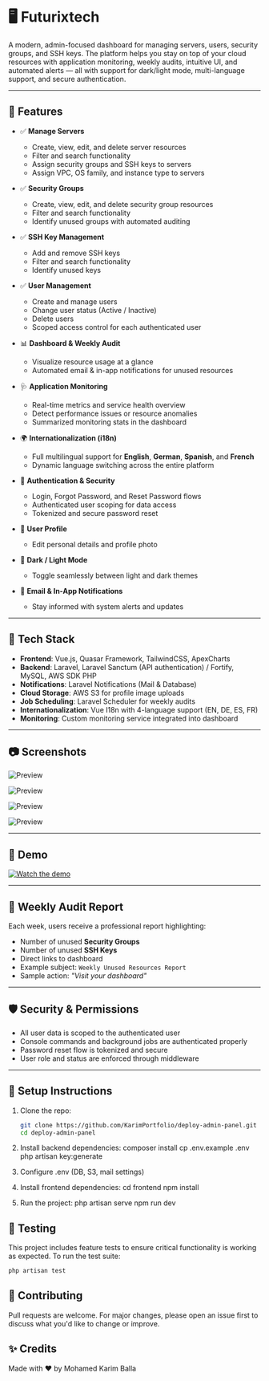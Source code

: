 # 🖥️ Futurixtech

A modern, admin-focused dashboard for managing servers, users, security groups, and SSH keys. The platform helps you stay on top of your cloud resources with application monitoring, weekly audits, intuitive UI, and automated alerts — all with support for dark/light mode, multi-language support, and secure authentication.

---

## 🚀 Features

- ✅ **Manage Servers**
  - Create, view, edit, and delete server resources
  - Filter and search functionality
  - Assign security groups and SSH keys to servers
  - Assign VPC, OS family, and instance type to servers

- ✅ **Security Groups**
  - Create, view, edit, and delete security group resources
  - Filter and search functionality
  - Identify unused groups with automated auditing

- ✅ **SSH Key Management**
  - Add and remove SSH keys
  - Filter and search functionality
  - Identify unused keys

- ✅ **User Management**
  - Create and manage users
  - Change user status (Active / Inactive)
  - Delete users
  - Scoped access control for each authenticated user

- 📊 **Dashboard & Weekly Audit**
  - Visualize resource usage at a glance
  - Automated email & in-app notifications for unused resources

- 🩺 **Application Monitoring**
  - Real-time metrics and service health overview
  - Detect performance issues or resource anomalies
  - Summarized monitoring stats in the dashboard

- 🌍 **Internationalization (i18n)**
  - Full multilingual support for **English**, **German**, **Spanish**, and **French**
  - Dynamic language switching across the entire platform

- 🔐 **Authentication & Security**
  - Login, Forgot Password, and Reset Password flows
  - Authenticated user scoping for data access
  - Tokenized and secure password reset

- 👤 **User Profile**
  - Edit personal details and profile photo

- 🌙 **Dark / Light Mode**
  - Toggle seamlessly between light and dark themes

- 🔔 **Email & In-App Notifications**
  - Stay informed with system alerts and updates

---

## 🧱 Tech Stack

- **Frontend**: Vue.js, Quasar Framework, TailwindCSS, ApexCharts
- **Backend**: Laravel, Laravel Sanctum (API authentication) / Fortify, MySQL, AWS SDK PHP
- **Notifications**: Laravel Notifications (Mail & Database)
- **Cloud Storage**: AWS S3 for profile image uploads
- **Job Scheduling**: Laravel Scheduler for weekly audits
- **Internationalization**: Vue I18n with 4-language support (EN, DE, ES, FR)
- **Monitoring**: Custom monitoring service integrated into dashboard

---

## 📷 Screenshots
![Preview](https://firebasestorage.googleapis.com/v0/b/karim-portfolio-bc1e8.appspot.com/o/deploy-admin-panel.png?alt=media&token=432957fc-8f68-472f-b6f8-70a000443bb4)

![Preview](https://firebasestorage.googleapis.com/v0/b/karim-portfolio-bc1e8.appspot.com/o/Screenshot%202025-10-15%20at%2018.23.11.png?alt=media&token=78fe8547-81fc-4446-a694-a520c7d3e019)

![Preview](https://firebasestorage.googleapis.com/v0/b/karim-portfolio-bc1e8.appspot.com/o/deploy-admin-panel-database-details-page.png?alt=media&token=b723c2eb-e8f5-46eb-b851-5c188f01b374)

![Preview](https://firebasestorage.googleapis.com/v0/b/karim-portfolio-bc1e8.appspot.com/o/deploy-admin-panel-databases-page.png?alt=media&token=a223df4e-7545-49b9-9482-4341170dda48)

---

## 🎥 Demo

[![Watch the demo](https://firebasestorage.googleapis.com/v0/b/karim-portfolio-bc1e8.appspot.com/o/deploy-admin-panel-login.png?alt=media&token=8c810ac6-0991-4852-a3ca-3e459ef88986)](https://firebasestorage.googleapis.com/v0/b/karim-portfolio-bc1e8.appspot.com/o/deploy-admin-panel-project.mp4?alt=media&token=e42c8217-078c-478f-81ab-e967bf190c7b)

---

## 📩 Weekly Audit Report

Each week, users receive a professional report highlighting:
- Number of unused **Security Groups**
- Number of unused **SSH Keys**
- Direct links to dashboard
- Example subject: `Weekly Unused Resources Report`
- Sample action: _"Visit your dashboard"_

---

## 🛡️ Security & Permissions

- All user data is scoped to the authenticated user
- Console commands and background jobs are authenticated properly
- Password reset flow is tokenized and secure
- User role and status are enforced through middleware

---

## 🔧 Setup Instructions

1. Clone the repo:
   ```bash
   git clone https://github.com/KarimPortfolio/deploy-admin-panel.git
   cd deploy-admin-panel

2. Install backend dependencies:
   composer install
   cp .env.example .env
   php artisan key:generate

3. Configure .env (DB, S3, mail settings)
4. Install frontend dependencies:
   cd frontend
   npm install

5. Run the project:
   php artisan serve
   npm run dev

## 🧪 Testing
This project includes feature tests to ensure critical functionality is working as expected.
To run the test suite:
   ```bash
   php artisan test
   ```


## 🤝 Contributing
Pull requests are welcome. For major changes, please open an issue first to discuss what you'd like to change or improve.

## ✨ Credits
Made with ❤️ by Mohamed Karim Balla